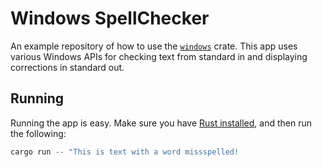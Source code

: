 # Windows SpellChecker

An example repository of how to use the [`windows`](https://crates.io/crates/windows) crate. This app uses various Windows APIs for checking text from standard in and displaying corrections in standard out.

## Running

Running the app is easy. Make sure you have [Rust installed](https://rustup.rs), and then run the following:

```powershell
cargo run -- "This is text with a word missspelled!
```